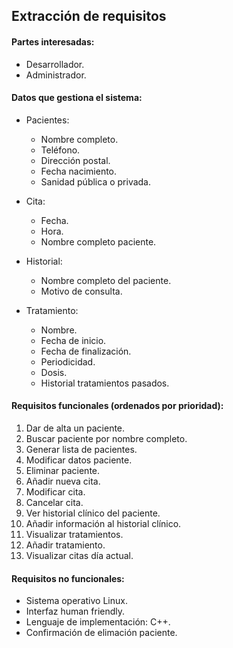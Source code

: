 ## Extracción de requisitos

#### Partes interesadas:

* Desarrollador.
* Administrador.

#### Datos que gestiona el sistema:

* Pacientes:
  * Nombre completo.
  * Teléfono.
  * Dirección postal.
  * Fecha nacimiento.
  * Sanidad pública o privada.

* Cita:
  * Fecha.
  * Hora.
  * Nombre completo paciente.

* Historial:
  * Nombre completo del paciente.
  * Motivo de consulta.
  
* Tratamiento:
  * Nombre.
  * Fecha de inicio.
  * Fecha de finalización.
  * Periodicidad.
  * Dosis.
  * Historial tratamientos pasados.

	
#### Requisitos funcionales (ordenados por prioridad):
1. Dar de alta un paciente.
1. Buscar paciente por nombre completo.
1. Generar lista de pacientes.
1. Modificar datos paciente.
1. Eliminar paciente.
1. Añadir nueva cita.
1. Modificar cita.
1. Cancelar cita.
1. Ver historial clínico del paciente.
1. Añadir información al historial clínico.
1. Visualizar tratamientos.
1. Añadir tratamiento.
1. Visualizar citas día actual.




#### Requisitos no funcionales:
* Sistema operativo Linux.
* Interfaz human friendly.
* Lenguaje de implementación: C++.
* Confirmación de elimación paciente.
